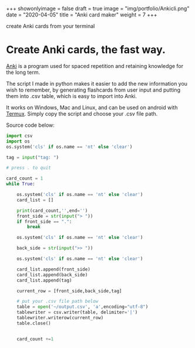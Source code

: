 +++
showonlyimage = false
draft = true
image = "img/portfolio/Ankicli.png"
date = "2020-04-05"
title = "Anki card maker"
weight = 7
+++

create Anki cards from your terminal
<!--more-->


# Create Anki cards, the fast way.

[Anki](https://apps.ankiweb.net/) is a program used for spaced repetition and retaining knowledge for the long term.

The script I made in python makes it easier to add the new information you wish to remember, by generating flashcards from user input and putting them into .csv table, which is easy to import into Anki.

It works on Windows, Mac and Linux, and can be used on android with [Termux](https://termux.com/).
Simply copy the script and choose your .csv file path.


Source code below:

```python
import csv
import os
os.system('cls' if os.name == 'nt' else 'clear')

tag = input("tag: ")

# press . to quit

card_count = 1
while True:

    os.system('cls' if os.name == 'nt' else 'clear')
    card_list = []

    print(card_count,'',end='')
    front_side = str(input("> "))
    if front_side == ".":
        break

    os.system('cls' if os.name == 'nt' else 'clear')

    back_side = str(input(">> "))

    os.system('cls' if os.name == 'nt' else 'clear')

    card_list.append(front_side)
    card_list.append(back_side)
    card_list.append(tag)

    current_row = [front_side,back_side,tag]

    # put your .csv file path below
    table = open('~/output.csv', 'a',encoding="utf-8")
    tablewriter = csv.writer(table, delimiter='|')
    tablewriter.writerow(current_row)
    table.close()


    card_count +=1
```
